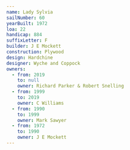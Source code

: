 ```yaml
---
name: Lady Sylvia
sailNumber: 60
yearBuilt: 1972
loa: 22
handicap: 884
suffixLetter: F
builder: J E Mockett
construction: Plywood
design: Hardchine
designer: Wyche and Coppock
owners:
  - from: 2019
    to: null
    owner: Richard Parker & Robert Snelling
  - from: 1999
    to: 2019
    owner: C Williams
  - from: 1990
    to: 1999
    owner: Mark Sawyer
  - from: 1972
    to: 1990
    owner: J E Mockett
---
```

